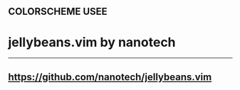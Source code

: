 ## COLORSCHEME USEE
# jellybeans.vim by nanotech
---
https://github.com/nanotech/jellybeans.vim
---
